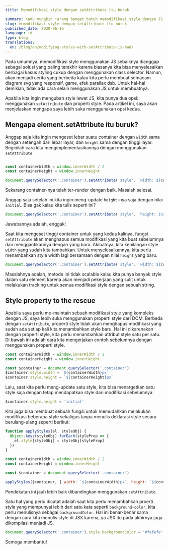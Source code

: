 ```yaml
---
title: Memodifikasi style dengan setAttribute itu buruk

summary: Kamu mungkin jarang banget butuh memodifikasi style dengan JS. Tapi kalaupun kamu butuh, jangan pakai element.setAttribute.
slug: memodifikasi-style-dengan-setAttribute-itu-buruk
published_date: 2020-06-16
language: id
type: blog
translations:
  en: /blog/en/modifying-styles-with-setAttribute-is-bad/
---
```


Pada umumnya, memodifikasi style menggunakan JS sebaiknya dianggap sebagai solusi yang paling terakhir karena biasanya kita bisa menyelesaikan berbagai kasus styling cukup dengan menggunakan class selector. Namun, akan menjadi cerita yang berbeda kalau kita perlu membuat semacam diagram svg yang responsif, game, efek parallax dsb. Untuk hal-hal demikian, tidak ada cara selain menggunakan JS untuk membuatnya.

Apabila kita ingin mengubah style lewat JS, kita punya dua opsi: menggunakan `setAttribute` dan properti style. Pada artikel ini, saya akan menjelaskan mengapa saya lebih suka menggunakan opsi kedua.

## Mengapa element.setAttribute itu buruk?

Anggap saja kita ingin mengeset lebar suatu container dengan `width` sama dengan setengah dari lebar layar, dan `height` sama dengan tinggi layar. Beginilah cara kita mengimplementasikannya dengan menggunakan `setAttribute`.

``` js

const containerWidth = window.innerWidth / 2
const containerHeight = window.innerHeight

document.querySelector('.container').setAttribute('style', `width: ${containerWidth}px; height: ${containerHeight}px`)

```

Sekarang container-nya telah ter-render dengan baik. Masalah selesai.

Anggap saja setelah ini kita ingin meng-update `height`-nya saja dengan nilai `initial`. Bisa gak kalau kita tulis seperti ini?

``` js
document.querySelector('.container').setAttribute('style', 'height: initial')
```

Jawabannya adalah, enggak!

Saat kita mengeset tinggi container untuk yang kedua kalinya, fungsi `setAttribute` akan menghapus semua modifikasi yang kita buat sebelumnya dan menggantikannya dengan yang baru. Akibatnya, kita kehilangan style `width` yang sudah kita tambahkan. Untuk menyelesaikannya, kita perlu menambahkan style width lagi bersamaan dengan nilai `height` yang baru.

``` js
document.querySelector('.container').setAttribute('style', `width: ${containerWidth}px; height: initial`)
```

Masalahnya adalah, metode ini tidak scalable kalau kita punya banyak style dalam satu element karena akan menjadi pekerjaan yang sulit untuk melakukan tracking untuk semua modifikasi style dengan sebuah string.

## Style property to the rescue

Apabila saya perlu me-maintain sebuah modifikasi style yang kompleks dengan JS, saya lebih suka menggunakan properti style dari DOM. Berbeda dengan `setAttribute`, properti style tidak akan menghapus modifikasi yang sudah ada setiap kali kita menambahkan style baru. Hal ini dikarenakan dengan properti style, kita perlu menambahkan attribut style satu per satu. Di bawah ini adalah cara kita mengerjakan contoh sebelumnya dengan menggunakan properti style.

``` js
const containerWidth = window.innerWidth / 2
const containerHeight = window.innerHeight

const $container = document.querySelector('.container')
$container.style.width = `${containerWidth}px`
$container.style.height = `${containerHeight}px`
```

Lalu, saat kita perlu meng-update satu style, kita bisa menargetkan satu style saja dengan tetap mendapatkan style dari modifikasi sebelumnya.

``` js
$container.style.height = 'initial'
```

Kita juga bisa membuat sebuah fungsi untuk memudahkan melakukan modifikasi beberapa style sekaligus tanpa menulis deklarasi style secara berulang-ulang seperti berikut:

``` js
function applyStyles(el, styleObj) {
  Object.keys(styleObj).forEach(styleProp => {
    el.style[styleObj] = styleObj[styleProp]
  })
}

const containerWidth = window.innerWidth / 2
const containerHeight = window.innerHeight

const $container = document.querySelector('.container')

applyStyles($container, { width: `${containerWidth}px`, height: `${containerHeight}px` })
```

Pendekatan ini jauh lebih baik dibandingkan menggunakan `setAttribute`.

Satu hal yang perlu dicatat adalah saat kita perlu menambahkan proerti style yang mempunyai lebih dari satu kata seperti `background-color`, kita perlu menulisnya sebagai `backgroundColor`. Hal ini benar-benar sama dengan cara kita menulis style di JSX karena, ya JSX itu pada akhirnya juga dikompilasi menjadi JS.

``` js
document.querySelector('.container').style.backgroundColor = '#fefefe'
```

Semoga membantu!
